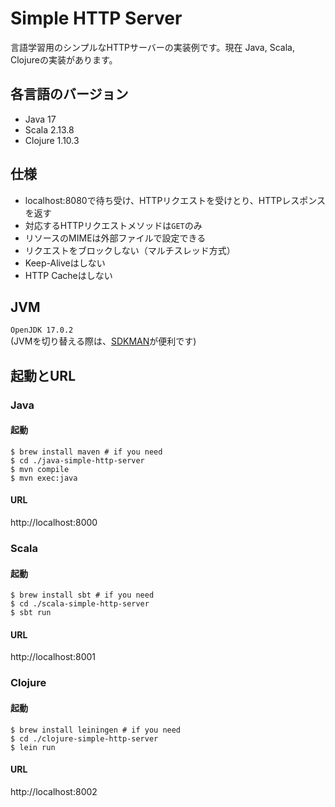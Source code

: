 
# Simple HTTP Server
言語学習用のシンプルなHTTPサーバーの実装例です。現在 Java, Scala, Clojureの実装があります。

## 各言語のバージョン
- Java 17
- Scala 2.13.8
- Clojure 1.10.3

## 仕様
- localhost:8080で待ち受け、HTTPリクエストを受けとり、HTTPレスポンスを返す
- 対応するHTTPリクエストメソッドは`GET`のみ
- リソースのMIMEは外部ファイルで設定できる
- リクエストをブロックしない（マルチスレッド方式）
- Keep-Aliveはしない
- HTTP Cacheはしない


## JVM
`OpenJDK 17.0.2`  
(JVMを切り替える際は、[SDKMAN](https://sdkman.io/)が便利です)

## 起動とURL

### Java

#### 起動
```
$ brew install maven # if you need
$ cd ./java-simple-http-server
$ mvn compile
$ mvn exec:java
```

#### URL
http://localhost:8000


### Scala

#### 起動
```
$ brew install sbt # if you need
$ cd ./scala-simple-http-server
$ sbt run
```

#### URL
http://localhost:8001

### Clojure

#### 起動
```
$ brew install leiningen # if you need
$ cd ./clojure-simple-http-server
$ lein run
```

#### URL
http://localhost:8002
